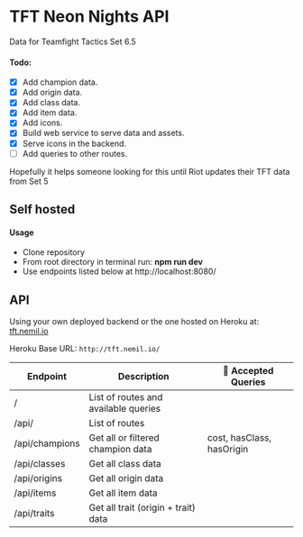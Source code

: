 # TFT Neon Nights API

Data for Teamfight Tactics Set 6.5

#### Todo:

- [x] Add champion data.
- [x] Add origin data.
- [x] Add class data.
- [x] Add item data.
- [x] Add icons.
- [x] Build web service to serve data and assets.
- [x] Serve icons in the backend.
- [ ] Add queries to other routes.

Hopefully it helps someone looking for this until Riot updates their TFT data from Set 5

## Self hosted

#### Usage

- Clone repository
- From root directory in terminal run: **npm run dev**
- Use endpoints listed below at http://localhost:8080/

## API

Using your own deployed backend or the one hosted on Heroku at: [tft.nemil.io](http://tft.nemil.io/api/)

Heroku Base URL: `http://tft.nemil.io/`

| Endpoint       | Description                          | 📝 Accepted Queries       |
| -------------- | ------------------------------------ | ------------------------- |
| /              | List of routes and available queries |                           |
| /api/          | List of routes                       |                           |
| /api/champions | Get all or filtered champion data    | cost, hasClass, hasOrigin |
| /api/classes   | Get all class data                   |                           |
| /api/origins   | Get all origin data                  |                           |
| /api/items     | Get all item data                    |                           |
| /api/traits    | Get all trait (origin + trait) data  |                           |
